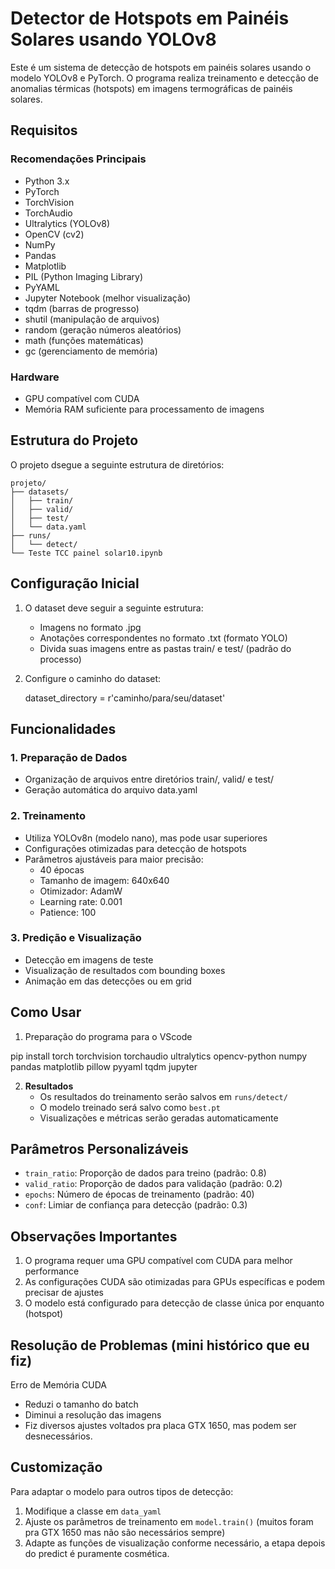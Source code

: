 # Detector de Hotspots em Painéis Solares usando YOLOv8

Este é um sistema de detecção de hotspots em painéis solares usando o modelo YOLOv8 e PyTorch. O programa realiza treinamento e detecção de anomalias térmicas (hotspots) em imagens termográficas de painéis solares.

## Requisitos

### Recomendações Principais

- Python 3.x
- PyTorch
- TorchVision
- TorchAudio
- Ultralytics (YOLOv8)
- OpenCV (cv2)
- NumPy
- Pandas
- Matplotlib
- PIL (Python Imaging Library)
- PyYAML
- Jupyter Notebook (melhor visualização)
- tqdm (barras de progresso)
- shutil (manipulação de arquivos)
- random (geração números aleatórios)
- math (funções matemáticas)
- gc (gerenciamento de memória)

### Hardware
- GPU compatível com CUDA 
- Memória RAM suficiente para processamento de imagens

## Estrutura do Projeto

O projeto dsegue a seguinte estrutura de diretórios:
```
projeto/
├── datasets/
│   ├── train/
│   ├── valid/
│   ├── test/
│   └── data.yaml
├── runs/
│   └── detect/
└── Teste TCC painel solar10.ipynb
```

## Configuração Inicial

1. O dataset deve seguir a seguinte estrutura:
   - Imagens no formato .jpg
   - Anotações correspondentes no formato .txt (formato YOLO)
   - Divida suas imagens entre as pastas train/ e test/ (padrão do processo)

2. Configure o caminho do dataset:
   
   dataset_directory = r'caminho/para/seu/dataset'
   

## Funcionalidades

### 1. Preparação de Dados
- Organização de arquivos entre diretórios train/, valid/ e test/
- Geração automática do arquivo data.yaml

### 2. Treinamento
- Utiliza YOLOv8n (modelo nano), mas pode usar superiores
- Configurações otimizadas para detecção de hotspots
- Parâmetros ajustáveis para maior precisão:
  - 40 épocas
  - Tamanho de imagem: 640x640
  - Otimizador: AdamW
  - Learning rate: 0.001
  - Patience: 100

### 3. Predição e Visualização
- Detecção em imagens de teste
- Visualização de resultados com bounding boxes
- Animação em das detecções ou em grid

## Como Usar

1. Preparação do programa para o VScode
  
  pip install torch torchvision torchaudio ultralytics opencv-python numpy pandas matplotlib pillow pyyaml tqdm jupyter
 
2. **Resultados**
   - Os resultados do treinamento serão salvos em `runs/detect/`
   - O modelo treinado será salvo como `best.pt`
   - Visualizações e métricas serão geradas automaticamente

## Parâmetros Personalizáveis

- `train_ratio`: Proporção de dados para treino (padrão: 0.8)
- `valid_ratio`: Proporção de dados para validação (padrão: 0.2)
- `epochs`: Número de épocas de treinamento (padrão: 40)
- `conf`: Limiar de confiança para detecção (padrão: 0.3)

## Observações Importantes

1. O programa requer uma GPU compatível com CUDA para melhor performance
2. As configurações CUDA são otimizadas para GPUs específicas e podem precisar de ajustes
3. O modelo está configurado para detecção de classe única por enquanto (hotspot)

## Resolução de Problemas (mini histórico que eu fiz)

Erro de Memória CUDA
   - Reduzi o tamanho do batch
   - Diminui a resolução das imagens
   - Fiz diversos ajustes voltados pra placa GTX 1650, mas podem ser desnecessários.

## Customização

Para adaptar o modelo para outros tipos de detecção:
1. Modifique a classe em `data_yaml`
2. Ajuste os parâmetros de treinamento em `model.train()` (muitos foram pra GTX 1650 mas não são necessários sempre)
3. Adapte as funções de visualização conforme necessário, a etapa depois do predict é puramente cosmética.
```

